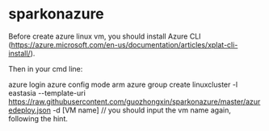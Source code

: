 # sparkonazure
Before create azure linux vm, you should install Azure CLI (https://azure.microsoft.com/en-us/documentation/articles/xplat-cli-install/).

Then in your cmd line:

azure login
azure config mode arm
azure group create linuxcluster  -l eastasia --template-uri https://raw.githubusercontent.com/guozhongxin/sparkonazure/master/azuredeploy.json -d [VM name] // you should input the vm name again, following the hint.